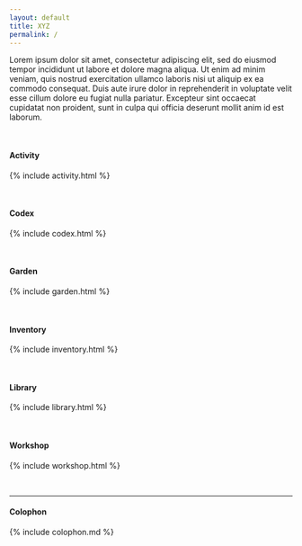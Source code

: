 ```yaml
---
layout: default
title: XYZ
permalink: /
---
```


Lorem ipsum dolor sit amet, consectetur adipiscing elit, sed do eiusmod tempor incididunt ut labore et dolore magna aliqua. Ut enim ad minim veniam, quis nostrud exercitation ullamco laboris nisi ut aliquip ex ea commodo consequat. Duis aute irure dolor in reprehenderit in voluptate velit esse cillum dolore eu fugiat nulla pariatur. Excepteur sint occaecat cupidatat non proident, sunt in culpa qui officia deserunt mollit anim id est laborum.

<br>


#### Activity

{% include activity.html %}

<br>


#### Codex

{% include codex.html %}

<br>


#### Garden

{% include garden.html %}

<br>


#### Inventory

{% include inventory.html %}

<br>


#### Library

{% include library.html %}

<br>


#### Workshop

{% include workshop.html %}

<br>

<hr>


#### Colophon

{% include colophon.md %}
